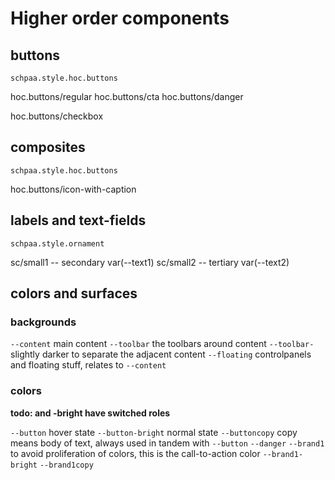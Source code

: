 # Higher order components

## buttons

`schpaa.style.hoc.buttons`

hoc.buttons/regular hoc.buttons/cta hoc.buttons/danger

hoc.buttons/checkbox

## composites

`schpaa.style.hoc.buttons`

hoc.buttons/icon-with-caption

## labels and text-fields

`schpaa.style.ornament`

sc/small1 -- secondary var(--text1)
sc/small2 -- tertiary var(--text2)

## colors and surfaces

### backgrounds

`--content` main content
`--toolbar` the toolbars around content
`--toolbar-` slightly darker to separate the adjacent content
`--floating` controlpanels and floating stuff, relates to `--content`

### colors

**todo: <?> and <?>-bright have switched roles**

`--button` hover state
`--button-bright` normal state
`--buttoncopy` copy means body of text, always used in tandem with `--button`
`--danger`
`--brand1` to avoid proliferation of colors, this is the call-to-action color
`--brand1-bright`
`--brand1copy`
